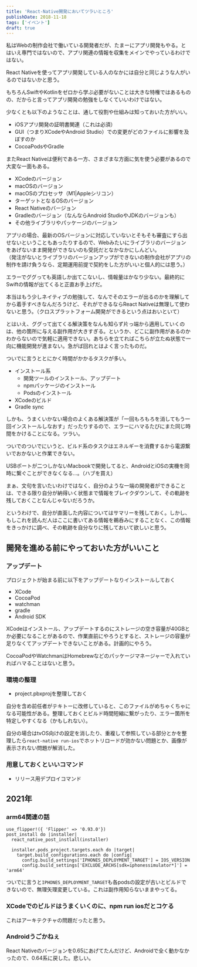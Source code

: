 ```yaml
---
title: 'React-Native開発においてツラいところ'
publishDate: 2018-11-18
tags: ['イベント']
draft: true
---
```


私はWebの制作会社で働いている開発者だが、たまーにアプリ開発もやる。とはいえ専門ではないので、アプリ関連の情報を収集をメインでやっているわけではない。

React Nativeを使ってアプリ開発している人のなかには自分と同じような人がいるのではないかと思う。

もちろんSwiftやKotlinをゼロから学ぶ必要がないことは大きな特権ではあるものの、だからと言ってアプリ開発の勉強をしなくていいわけではない。

少なくとも以下のようなことは、通して役割や仕組みは知っておいた方がいい。

*   iOSアプリ開発の証明書関連（これは必須）
*   GUI（つまりXCodeやAndroid Studio）での変更がどのファイルに影響を及ぼすのか
*   CocoaPodsやGradle

またReact Nativeは便利である一方、さまざまな方面に気を使う必要があるので大変な一面もある。

*   XCodeのバージョン
*   macOSのバージョン
*   macOSのプロセッサ（M1|Appleシリコン）
*   ターゲットとなるOSのバージョン
*   React Nativeのバージョン
*   Gradleのバージョン（なんならAndroid StudioやJDKのバージョンも）
*   その他ライブラリやパッケージのバージョン

アプリの場合、最新のOSバージョンに対応していないとそもそも審査にすら出せないということもあったりするので、Webみたいにライブラリのバージョンをあげないまま開発ができないのも受託だとなかなかにしんどい。  
（発注がないとライブラリのバージョンアップができないの制作会社がアプリの制作を請け負うなら、定期運用前提で契約をした方がいいと個人的には思う。）

エラーでググっても英語しか出てこないし、情報量はかなり少ない。最終的にSwiftの情報が出てくると正直お手上げだ。

本当はもう少しネイティブの勉強して、なんでそのエラーが出るのかを理解してから着手すべきなんだろうけど、それができるならReact Nativeは無理して使わないと思う。（クロスプラットフォーム開発ができるという点はおいといて）

とはいえ、ググって出てくる解決策をなんも知らず片っ端から適用していくのは、他の箇所に与える副作用が大きすぎる。というか、どこに副作用があるのかわからないので気軽に適用できない。あちらを立てればこちらが立たぬ状態で一向に機能開発が進まない。急がば回れとはよく言ったものだ。

ついでに言うととにかく時間がかかるタスクが多い。

*   インストール系
    *   開発ツールのインストール、アップデート
    *   npmパッケージのインストール
    *   Podsのインストール
*   XCodeのビルド
*   Gradle sync

しかも、うまくいかない場合のよくある解決策が「一回もろもろを消してもう一回インストールしなおす」だったりするので、エラーにハマるたびにまた同じ時間をかけることになる。ツラい。

ついでのついでにいうと、ビルド系のタスクはエネルギーを消費するから電源繋いでおかないと作業できない。

USBポートが二つしかないMacbookで開発してると、AndroidとiOSの実機を同時に繋ぐことができなくなる…。（ハブを買え）

まぁ、文句を言いたいわけではなく、自分のような一端の開発者ができることは、できる限り自分が納得いく状態まで情報をブレイクダウンして、その軌跡を残しておくことなんじゃないだろうか。

というわけで、自分が直面した内容についてはサマリーを残しておく。しかし、もしこれを読んだ人はここに書いてある情報を鵜呑みにすることなく、この情報をきっかけに調べ、その軌跡を自分なりに残しておいて欲しいと思う。

## 開発を進める前にやっておいた方がいいこと

### アップデート

プロジェクトが始まる前に以下をアップデートなりインストールしておく

*   XCode
*   CocoaPod
*   watchman
*   gradle
*   Android SDK

XCodeはインストール、アップデートするのにストレージの空き容量が40GBとか必要になることがあるので、作業直前にやろうとすると、ストレージの容量が足りなくてアップデートできないことがある。計画的にやろう。

CocoaPodやWatchmanはHomebrewなどのパッケージマネージャーで入れていればハマることはないと思う。

### 環境の整理

*   project.pbxprojを整理しておく

自分を含め前任者がテキトーに改修していると、このファイルがめちゃくちゃになる可能性がある。整理しておくとビルド時間短縮に繋がったり、エラー箇所を特定しやすくなる（かもしれない）。

自分の場合はtvOS向けの設定を消したり、重複して参照している部分とかを整理したら`react-native run-ios`でホットリロードが効かない問題とか、画像が表示されない問題が解消した。

### 用意しておくといいコマンド

*   リリース用デプロイコマンド

## 2021年

### arm64関連の話

```
use_flipper!({ 'Flipper' => '0.93.0'})
post_install do |installer|
  react_native_post_instlall(installer)

  installer.pods_project.targets.each do |target|
    target.build_configurations.each do |config|
      config.build_settings['IPHONES_DEPLOYMENT_TARGET'] = IOS_VERSION
      config.build_settings['EXCLUDE_ARCHS[sdk=iphonessimulator*]'] = 'arm64'
```

ついでに言うと`IPHONES_DEPLOYMENT_TARGET`も各podsの設定が古いとビルドできないので、無理矢理変更している。これは副作用知らないままやってる。

### XCodeでのビルドはうまくいくのに、npm run iosだとコケる

これはアーキテクチャの問題だったと思う。

### Androidうごかねぇ

React Nativeのバージョンを0.65にあげてたんだけど、Androidで全く動かなかったので、0.64系に戻した。悲しい。
